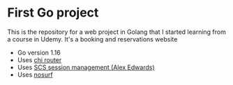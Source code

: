 # First Go project

This is the repository for a web project in Golang that I started learning from a course in Udemy. It's a booking and reservations website

- Go version 1.16
- Uses [chi router](https://github.com/go-chi/chi/v5)
- Uses [SCS session management (Alex Edwards)](https://github.com/alexedwards/scs/v2)
- Uses [nosurf](https://github.com/justinas/nosurf)


